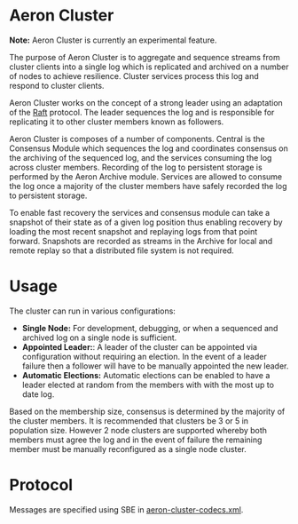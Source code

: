 Aeron Cluster
===

**Note:** Aeron Cluster is currently an experimental feature.

The purpose of Aeron Cluster is to aggregate and sequence streams from cluster clients into a single log which is
replicated and archived on a number of nodes to achieve resilience. Cluster services process this log and respond
to cluster clients.

Aeron Cluster works on the concept of a strong leader using an adaptation of the [Raft](https://raft.github.io/raft.pdf)
protocol. The leader sequences the log and is responsible for replicating it to other cluster members known as
followers.

Aeron Cluster is composes of a number of components. Central is the Consensus Module which sequences the log and
coordinates consensus on the archiving of the sequenced log, and the services consuming the log across cluster members.
Recording of the log to persistent storage is performed by the Aeron Archive module. Services are allowed to consume
the log once a majority of the cluster members have safely recorded the log to persistent storage.

To enable fast recovery the services and consensus module can take a snapshot of their state as of a given log position
thus enabling recovery by loading the most recent snapshot and replaying logs from that point forward. Snapshots are
recorded as streams in the Archive for local and remote replay so that a distributed file system is not required.

Usage
=====

The cluster can run in various configurations:

 - **Single Node:** For development, debugging, or when a sequenced and archived log on a single node is sufficient.
 - **Appointed Leader:**: A leader of the cluster can be appointed via configuration without requiring an election.
    In the event of a leader failure then a follower will have to be manually appointed the new leader.
 - **Automatic Elections:** Automatic elections can be enabled to have a leader elected at random from the members with
    with the most up to date log.
       
Based on the membership size, consensus is determined by the majority of the cluster members. It is recommended that
clusters be 3 or 5 in population size. However 2 node clusters are supported whereby both members must agree the log 
and in the event of failure the remaining member must be manually reconfigured as a single node cluster.

Protocol
=====

Messages are specified using SBE in [aeron-cluster-codecs.xml](https://github.com/real-logic/aeron/blob/master/aeron-cluster/src/main/resources/aeron-cluster-codecs.xml).
